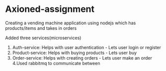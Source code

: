 # Axioned-assignment
Creating a vending machine application using nodejs which has products/items and takes in orders

Added three services(microservices)
1. Auth-service: Helps with user authentication - Lets user login or register 
2. Product-service: Helps with buying products - Lets user buy
3. Order-service: Helps with creating orders - Lets user make an order
4.Used rabbitmq to communicate between
